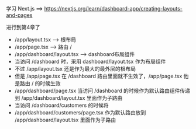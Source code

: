 学习 Next.js ==> https://nextjs.org/learn/dashboard-app/creating-layouts-and-pages

进行到第4章了

- /app/layout.tsx --> 根布局
- /app/page.tsx --> 路由 /
- /app/dashboard/layout.tsx --> dashboard布局组件
- 当访问 /dashboard 时，采用 dashboard/layout.tsx 作为布局组件
- 不过 /app/layout.tsx 还是作为最大的最外层的根布局
- 但是 /app/page.tsx 在 /dashboard 路由里面就不生效了，/app/page.tsx 他是路由 / 的时候生效
- /app/dashboard/page.tsx 当访问 /dashboard 的时候作为默认路由组件传递到 /app/dashboard/layout.tsx 里面作为子路由
- 当访问 /dashboard/customers 的时候将
- /app/dashboard/customers/page.tsx 作为默认路由放到 /app/dashboard/layout.tsx 里面作为子路由
